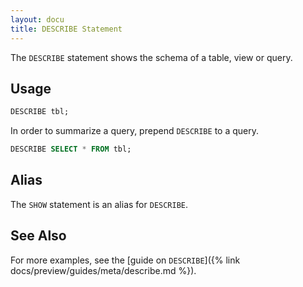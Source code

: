 ```yaml
---
layout: docu
title: DESCRIBE Statement
---
```


The `DESCRIBE` statement shows the schema of a table, view or query.

## Usage

```sql
DESCRIBE tbl;
```

In order to summarize a query, prepend `DESCRIBE` to a query.

```sql
DESCRIBE SELECT * FROM tbl;
```

## Alias

The `SHOW` statement is an alias for `DESCRIBE`.

## See Also

For more examples, see the [guide on `DESCRIBE`]({% link docs/preview/guides/meta/describe.md %}).
